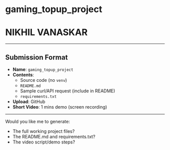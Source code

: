 # gaming_topup_project
# NIKHIL VANASKAR
---

## **Submission Format**

- **Name**: `gaming_topup_project`
- **Contents**:
  - Source code (no `venv`)
  - `README.md`
  - Sample curl/API request (include in README)
  - `requirements.txt`
- **Upload**: GitHub
- **Short Video**: 1 mins demo (screen recording)

---

Would you like me to generate:
- The full working project files?
- The README.md and requirements.txt?
- The video script/demo steps?

